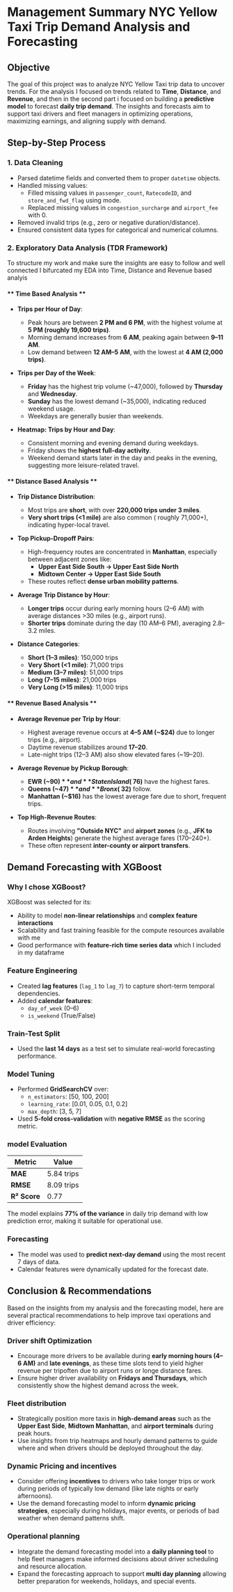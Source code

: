 #  Management Summary NYC Yellow Taxi Trip Demand Analysis and Forecasting

##  Objective
The goal of this project was to analyze NYC Yellow Taxi trip data to uncover trends. For the analysis I focused on trends related to **Time**, **Distance**, and **Revenue**, and then in the second part i focused on  building a **predictive model** to forecast **daily trip demand**. The insights and forecasts aim to support taxi drivers and fleet managers in optimizing operations, maximizing earnings, and aligning supply with demand.


## Step-by-Step Process

### 1.  Data Cleaning
- Parsed datetime fields and converted them to proper `datetime` objects.
- Handled missing values:
  - Filled missing values in `passenger_count`, `RatecodeID`, and `store_and_fwd_flag` using mode.
  - Replaced missing values in `congestion_surcharge` and `airport_fee` with 0.
- Removed invalid trips (e.g., zero or negative duration/distance).
- Ensured consistent data types for categorical and numerical columns.


### 2.  Exploratory Data Analysis (TDR Framework)
To structure my work and make sure the insights are easy to follow and well connected I bifurcated my EDA into Time, Distance and Revenue based analyis

#### ** Time Based Analysis **

- **Trips per Hour of Day**:
  - Peak hours are between **2 PM and 6 PM**, with the highest volume at **5 PM (roughly 19,600 trips)**.
  - Morning demand increases from **6 AM**, peaking again between **9–11 AM**.
  - Low demand between **12 AM–5 AM**, with the lowest at **4 AM (2,000 trips)**.

- **Trips per Day of the Week**:
  - **Friday** has the highest trip volume (~47,000), followed by **Thursday** and **Wednesday**.
  - **Sunday** has the lowest demand (~35,000), indicating reduced weekend usage.
  - Weekdays are generally busier than weekends.

- **Heatmap: Trips by Hour and Day**:
  - Consistent morning and evening demand during weekdays.
  - Friday shows the **highest full-day activity**.
  - Weekend demand starts later in the day and peaks in the evening, suggesting more leisure-related travel.

#### ** Distance Based Analysis **

- **Trip Distance Distribution**:
  - Most trips are **short**, with over **220,000 trips under 3 miles**.
  - **Very short trips (<1 mile)** are also common ( roughly 71,000+), indicating hyper-local travel.

- **Top Pickup-Dropoff Pairs**:
  - High-frequency routes are concentrated in **Manhattan**, especially between adjacent zones like:
    - **Upper East Side South → Upper East Side North**
    - **Midtown Center → Upper East Side South**
  - These routes reflect **dense urban mobility patterns**.

- **Average Trip Distance by Hour**:
  - **Longer trips** occur during early morning hours (2–6 AM) with average distances >30 miles (e.g., airport runs).
  - **Shorter trips** dominate during the day (10 AM–6 PM), averaging 2.8–3.2 miles.

- **Distance Categories**:
  - **Short (1–3 miles)**:  150,000 trips
  - **Very Short (<1 mile)**: 71,000 trips
  - **Medium (3–7 miles)**: 51,000 trips
  - **Long (7–15 miles)**: 21,000 trips
  - **Very Long (>15 miles)**: 11,000 trips

#### ** Revenue Based Analysis **

- **Average Revenue per Trip by Hour**:
  - Highest average revenue occurs at **4–5 AM (~$24)** due to longer trips (e.g., airport).
  - Daytime revenue stabilizes around **$17–$20**.
  - Late-night trips (12–3 AM) also show elevated fares (~$19–$20).

- **Average Revenue by Pickup Borough**:
  - **EWR (~$90)** and **Staten Island (~$76)** have the highest fares.
  - **Queens (~$47)** and **Bronx (~$32)** follow.
  - **Manhattan (~$16)** has the lowest average fare due to short, frequent trips.

- **Top High-Revenue Routes**:
  - Routes involving **"Outside NYC"** and **airport zones** (e.g., **JFK to Arden Heights**) generate the highest average fares ($170–$240+).
  - These often represent **inter-county or airport transfers**.


## Demand Forecasting with XGBoost

### Why I chose XGBoost?
XGBoost was selected for its:
- Ability to model **non-linear relationships** and **complex feature interactions**
- Scalability and fast training feasible for the compute resources available with me
- Good performance with **feature-rich time series data** which I included in my dataframe


###  Feature Engineering

- Created **lag features** (`lag_1` to `lag_7`) to capture short-term temporal dependencies.
- Added **calendar features**:
  - `day_of_week` (0–6)
  - `is_weekend` (True/False)


###  Train-Test Split

- Used the **last 14 days** as a test set to simulate real-world forecasting performance.


###  Model Tuning

- Performed **GridSearchCV** over:
  - `n_estimators`: [50, 100, 200]
  - `learning_rate`: [0.01, 0.05, 0.1, 0.2]
  - `max_depth`: [3, 5, 7]
- Used **5-fold cross-validation** with **negative RMSE** as the scoring metric.


### model Evaluation

| Metric | Value |
|--------|-------|
| **MAE** | 5.84 trips |
| **RMSE** | 8.09 trips |
| **R² Score** | 0.77 |

The model explains **77% of the variance** in daily trip demand with low prediction error, making it suitable for operational use.


###  Forecasting

- The model was used to **predict next-day demand** using the most recent 7 days of data.
- Calendar features were dynamically updated for the forecast date.


##  Conclusion & Recommendations

Based on the insights from my analysis and the forecasting model, here are several practical recommendations to help improve taxi operations and driver efficiency:

### Driver  shift Optimization
- Encourage more drivers to be available during **early morning hours (4–6 AM)** and **late evenings**, as these time slots tend to yield higher revenue per tripoften due to airport runs or longe distance fares.
- Ensure higher driver availability on **Fridays and Thursdays**, which consistently show the highest demand across the week.

### Fleet distribution
- Strategically position more taxis in **high-demand areas** such as the **Upper East Side**, **Midtown Manhattan**, and **airport terminals** during peak hours.
- Use insights from trip heatmaps and hourly demand patterns to guide where and when drivers should be deployed throughout the day.

### Dynamic Pricing and incentives
- Consider offering **incentives** to drivers who take longer trips or work during periods of typically low demand (like late nights or early afternoons).
- Use the demand forecasting model to inform **dynamic pricing strategies**, especially during holidays, major events, or periods of bad weather when demand patterns shift.

###  Operational planning
- Integrate the demand forecasting model into a **daily planning tool** to help fleet managers make informed decisions about driver scheduling and resource allocation.
- Expand the forecasting approach to support **multi day planning** allowing better preparation for weekends, holidays, and special events.




